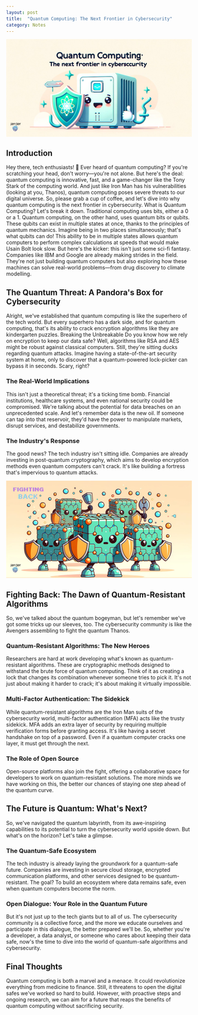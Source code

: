 ```yaml
---
layout: post
title:  "Quantum Computing: The Next Frontier in Cybersecurity"
category: Notes
---
```



![Backpack Blog Image](/assets/img/quantum_cybersec.jpg)

## Introduction

Hey there, tech enthusiasts! 🚀 Ever heard of quantum computing? If you're scratching your head, don't worry—you're not alone. But here's the deal: quantum computing is innovative, fast, and a game-changer like the Tony Stark of the computing world. And just like Iron Man has his vulnerabilities (looking at you, Thanos), quantum computing poses severe threats to our digital universe. So, please grab a cup of coffee, and let's dive into why quantum computing is the next frontier in cybersecurity.
What is Quantum Computing?
Let's break it down. Traditional computing uses bits, either a 0 or a 1. Quantum computing, on the other hand, uses quantum bits or qubits. These qubits can exist in multiple states at once, thanks to the principles of quantum mechanics. Imagine being in two places simultaneously; that's what qubits can do! This ability to be in multiple states allows quantum computers to perform complex calculations at speeds that would make Usain Bolt look slow.
But here's the kicker: this isn't just some sci-fi fantasy. Companies like IBM and Google are already making strides in the field. They're not just building quantum computers but also exploring how these machines can solve real-world problems—from drug discovery to climate modelling.

## The Quantum Threat: A Pandora's Box for Cybersecurity

Alright, we've established that quantum computing is like the superhero of the tech world. But every superhero has a dark side, and for quantum computing, that's its ability to crack encryption algorithms like they are kindergarten puzzles.
Breaking the Unbreakable
Do you know how we rely on encryption to keep our data safe? Well, algorithms like RSA and AES might be robust against classical computers. Still, they're sitting ducks regarding quantum attacks. Imagine having a state-of-the-art security system at home, only to discover that a quantum-powered lock-picker can bypass it in seconds. Scary, right?

### The Real-World Implications
This isn't just a theoretical threat; it's a ticking time bomb. Financial institutions, healthcare systems, and even national security could be compromised. We're talking about the potential for data breaches on an unprecedented scale. And let's remember data is the new oil. If someone can tap into that reservoir, they'd have the power to manipulate markets, disrupt services, and destabilize governments.

### The Industry's Response
The good news? The tech industry isn't sitting idle. Companies are already investing in post-quantum cryptography, which aims to develop encryption methods even quantum computers can't crack. It's like building a fortress that's impervious to quantum attacks.

![Backpack Blog Image](/assets/img/algo-fight_back.jpg)

## Fighting Back: The Dawn of Quantum-Resistant Algorithms

So, we've talked about the quantum bogeyman, but let's remember we've got some tricks up our sleeves, too. The cybersecurity community is like the Avengers assembling to fight the quantum Thanos.

### Quantum-Resistant Algorithms: The New Heroes

Researchers are hard at work developing what's known as quantum-resistant algorithms. These are cryptographic methods designed to withstand the brute force of quantum computing. Think of it as creating a lock that changes its combination whenever someone tries to pick it. It's not just about making it harder to crack; it's about making it virtually impossible.

### Multi-Factor Authentication: The Sidekick

While quantum-resistant algorithms are the Iron Man suits of the cybersecurity world, multi-factor authentication (MFA) acts like the trusty sidekick. MFA adds an extra layer of security by requiring multiple verification forms before granting access. It's like having a secret handshake on top of a password. Even if a quantum computer cracks one layer, it must get through the next.

### The Role of Open Source
Open-source platforms also join the fight, offering a collaborative space for developers to work on quantum-resistant solutions. The more minds we have working on this, the better our chances of staying one step ahead of the quantum curve.

## The Future is Quantum: What's Next?

So, we've navigated the quantum labyrinth, from its awe-inspiring capabilities to its potential to turn the cybersecurity world upside down. But what's on the horizon? Let's take a glimpse.

### The Quantum-Safe Ecosystem
The tech industry is already laying the groundwork for a quantum-safe future. Companies are investing in secure cloud storage, encrypted communication platforms, and other services designed to be quantum-resistant. The goal? To build an ecosystem where data remains safe, even when quantum computers become the norm.

### Open Dialogue: Your Role in the Quantum Future
But it's not just up to the tech giants but to all of us. The cybersecurity community is a collective force, and the more we educate ourselves and participate in this dialogue, the better prepared we'll be. So, whether you're a developer, a data analyst, or someone who cares about keeping their data safe, now's the time to dive into the world of quantum-safe algorithms and cybersecurity.

## Final Thoughts
Quantum computing is both a marvel and a menace. It could revolutionize everything from medicine to finance. Still, it threatens to open the digital safes we've worked so hard to build. However, with proactive steps and ongoing research, we can aim for a future that reaps the benefits of quantum computing without sacrificing security.